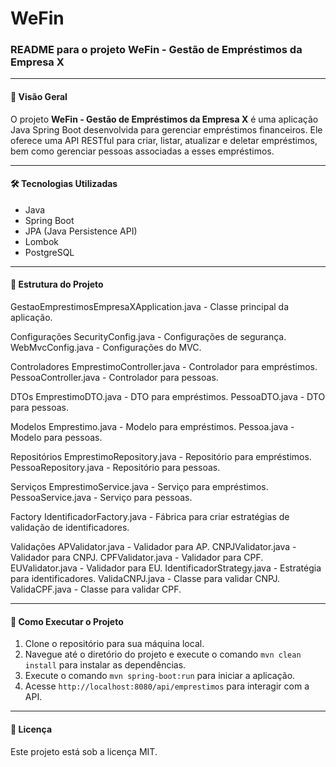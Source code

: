 # WeFin
### README para o projeto WeFin - Gestão de Empréstimos da Empresa X

---

#### 📌 Visão Geral

O projeto **WeFin - Gestão de Empréstimos da Empresa X** é uma aplicação Java Spring Boot desenvolvida para gerenciar empréstimos financeiros. Ele oferece uma API RESTful para criar, listar, atualizar e deletar empréstimos, bem como gerenciar pessoas associadas a esses empréstimos.

---

#### 🛠️ Tecnologias Utilizadas

- Java
- Spring Boot
- JPA (Java Persistence API)
- Lombok
- PostgreSQL

---

#### 📂 Estrutura do Projeto
GestaoEmprestimosEmpresaXApplication.java - Classe principal da aplicação.

Configurações
SecurityConfig.java - Configurações de segurança.
WebMvcConfig.java - Configurações do MVC.

Controladores
EmprestimoController.java - Controlador para empréstimos.
PessoaController.java - Controlador para pessoas.

DTOs
EmprestimoDTO.java - DTO para empréstimos.
PessoaDTO.java - DTO para pessoas.

Modelos
Emprestimo.java - Modelo para empréstimos.
Pessoa.java - Modelo para pessoas.

Repositórios
EmprestimoRepository.java - Repositório para empréstimos.
PessoaRepository.java - Repositório para pessoas.

Serviços
EmprestimoService.java - Serviço para empréstimos.
PessoaService.java - Serviço para pessoas.

Factory
IdentificadorFactory.java - Fábrica para criar estratégias de validação de identificadores.

Validações
APValidator.java - Validador para AP.
CNPJValidator.java - Validador para CNPJ.
CPFValidator.java - Validador para CPF.
EUValidator.java - Validador para EU.
IdentificadorStrategy.java - Estratégia para identificadores.
ValidaCNPJ.java - Classe para validar CNPJ.
ValidaCPF.java - Classe para validar CPF.

---

#### 🚀 Como Executar o Projeto

1. Clone o repositório para sua máquina local.
2. Navegue até o diretório do projeto e execute o comando `mvn clean install` para instalar as dependências.
3. Execute o comando `mvn spring-boot:run` para iniciar a aplicação.
4. Acesse `http://localhost:8080/api/emprestimos` para interagir com a API.

---

#### 📝 Licença

Este projeto está sob a licença MIT.
